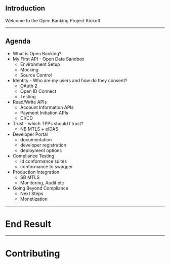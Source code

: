 Introduction
---
Welcome to the Open Banking Project Kickoff

---

Agenda
---
- What is Open Banking?
- My First API - Open Data Sandbox
	- Environment Setup
	- Mocking
	- Source Control
- Identity - Who are my users and how do they consent?
	- OAuth 2
	- Open ID Connect
	- Testing
- Read/Write APIs
	- Account Information APIs
	- Payment Initiation APIs
	- CI/CD
- Trust - which TPPs should I trust?
	- NB MTLS + eIDAS
- Developer Portal
	- documentation
	- developer registration
	- deployment options
- Compliance Testing
	- id conformance suites
	- conformance to swagger
- Production Integration
	- SB MTLS
	- Monitoring, Audit etc
- Going Beyond Compliance
	- Next Steps
	- Monetization

---

# End Result



---

# Contributing
